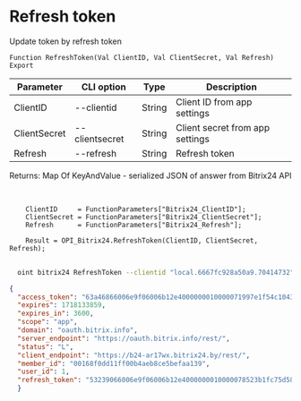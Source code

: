 ﻿---
sidebar_position: 3
---

# Refresh token
 Update token by refresh token



`Function RefreshToken(Val ClientID, Val ClientSecret, Val Refresh) Export`

  | Parameter | CLI option | Type | Description |
  |-|-|-|-|
  | ClientID | --clientid | String | Client ID from app settings |
  | ClientSecret | --clientsecret | String | Client secret from app settings |
  | Refresh | --refresh | String | Refresh token |

  
  Returns:  Map Of KeyAndValue - serialized JSON of answer from Bitrix24 API

<br/>




```bsl title="Code example"
    ClientID     = FunctionParameters["Bitrix24_ClientID"];
    ClientSecret = FunctionParameters["Bitrix24_ClientSecret"];
    Refresh      = FunctionParameters["Bitrix24_Refresh"];

    Result = OPI_Bitrix24.RefreshToken(ClientID, ClientSecret, Refresh);
```



```sh title="CLI command example"
    
  oint bitrix24 RefreshToken --clientid "local.6667fc928a50a9.70414732" --clientsecret "ZeKyeYIgy2NsHZqsIHY6GfG1V..." --refresh "eebed066006e9f06006b12e400000001000..."

```

```json title="Result"
{
  "access_token": "63a46866006e9f06006b12e4000000010000071997e1f54c1043e9f7193734af3018df",
  "expires": 1718133859,
  "expires_in": 3600,
  "scope": "app",
  "domain": "oauth.bitrix.info",
  "server_endpoint": "https://oauth.bitrix.info/rest/",
  "status": "L",
  "client_endpoint": "https://b24-ar17wx.bitrix24.by/rest/",
  "member_id": "00168f0dd11ff00b4aeb8ce5befaa139",
  "user_id": 1,
  "refresh_token": "53239066006e9f06006b12e4000000010000078523b1fc75d58d6f0fa98b4632bc70ce"
  }
```
